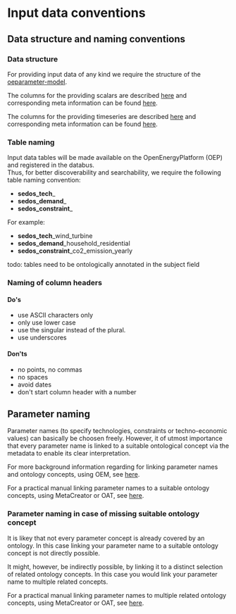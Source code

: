 # Input data conventions

## Data structure and naming conventions

### Data structure

For providing input data of any kind we require the structure of the [oeparameter-model](https://github.com/sedos-project/oedatamodel#oedatamodel-parameter).

The columns for the providing scalars are described [here](https://github.com/sedos-project/oedatamodel#scalar-description) and corresponding meta information can be found [here](https://github.com/sedos-project/oedatamodel/blob/main/extended_datamodel/datamodel_scalars.json).

The columns for the providing timeseries are described [here](https://github.com/sedos-project/oedatamodel#timeseries-description) and corresponding meta information can be found [here](https://github.com/sedos-project/oedatamodel/blob/main/extended_datamodel/datamodel_timeseries.json).

### Table naming

Input data tables will be made available on the OpenEnergyPlatform (OEP) and registered in the databus. \
Thus, for better discoverability and searchability, we require the following table naming convention:

* **sedos_tech**_
* **sedos_demand**_
* **sedos_constraint**_

For example:

* **sedos_tech**_wind_turbine
* **sedos_demand**_household_residential
* **sedos_constraint**_co2_emission_yearly

todo: tables need to be ontologically annotated in the subject field

### Naming of column headers

#### Do's
* use ASCII characters only
* only use lower case
* use the singular instead of the plural.
* use underscores

#### Don'ts

* no points, no commas
* no spaces
* avoid dates
* don't start column header with a number


## Parameter naming

Parameter names (to specify technologies, constraints or techno-economic values) can basically be choosen freely. 
However, it of utmost importance that every parameter name is linked to a suitable ontological concept via the metadata to enable its clear interpretation.

For more background information regarding for linking parameter names and ontology concepts, using OEM, see [here](data_annotation_ontology.md#Ontological-annotation-of-data).

For a practical manual linking parameter names to a suitable ontology concepts, using MetaCreator or OAT, see [here](data_annotation_ontology.md#Link-a-parameter-name-to-a-suitable-ontology-concept).

### Parameter naming in case of missing suitable ontology concept

It is likey that not every parameter concept is already covered by an ontology. In this case linking your parameter name to a suitable ontology concept is not directly possible.

It might, however, be indirectly possible, by linking it to a distinct selection of related ontology concepts. 
In this case you would link your parameter name to multiple related concepts.

For a practical manual linking parameter names to multiple related ontology concepts, using MetaCreator or OAT, see [here](data_annotation_ontology.md#Link-a-parameter-name-to-multiple-related-ontology-concepts).
